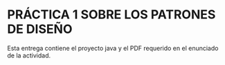 # PRÁCTICA 1 SOBRE LOS PATRONES DE DISEÑO
Esta entrega contiene el proyecto java y el PDF requerido en el enunciado de la actividad.
